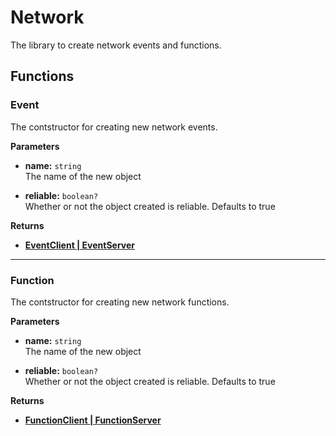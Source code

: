 # Network

The library to create network events and functions.

## Functions

### Event

The contstructor for creating new network events.

**Parameters**

* **name:** `string`\
The name of the new object

* **reliable:** `boolean?`\
Whether or not the object created is reliable. Defaults to true

**Returns**

* **[**EventClient | EventServer**](/api/network/server)**

---

### Function

The contstructor for creating new network functions.

**Parameters**

* **name:** `string`\
The name of the new object

* **reliable:** `boolean?`\
Whether or not the object created is reliable. Defaults to true

**Returns**

* **[**FunctionClient | FunctionServer**](/api/network/server)**